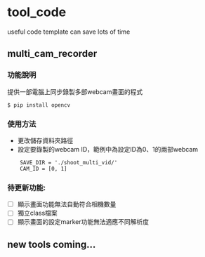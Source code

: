# tool_code
useful code template can save lots of time

## multi_cam_recorder

### 功能說明
提供一部電腦上同步錄製多部webcam畫面的程式
```
$ pip install opencv
```
### 使用方法
- 更改儲存資料夾路徑
- 設定要錄製的webcam ID，範例中為設定ID為0、1的兩部webcam
```
    SAVE_DIR = './shoot_multi_vid/'
    CAM_ID = [0, 1]
```
### 待更新功能:
- [ ] 顯示畫面功能無法自動符合相機數量
- [ ] 獨立class檔案
- [ ] 顯示畫面的設定marker功能無法適應不同解析度

## new tools coming...
